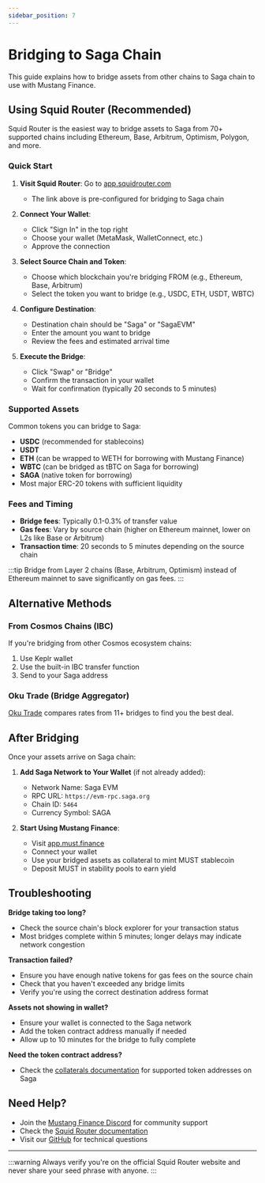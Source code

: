 ```yaml
---
sidebar_position: 7
---
```


# Bridging to Saga Chain

This guide explains how to bridge assets from other chains to Saga chain to use with Mustang Finance.

## Using Squid Router (Recommended)

Squid Router is the easiest way to bridge assets to Saga from 70+ supported chains including Ethereum, Base, Arbitrum, Optimism, Polygon, and more.

### Quick Start

1. **Visit Squid Router**: Go to [app.squidrouter.com](https://app.squidrouter.com/?chains=ssc-1%2C5464&tokens=usaga%2C0xa19377761fed745723b90993988e04d641c2cffe)
   - The link above is pre-configured for bridging to Saga chain

2. **Connect Your Wallet**: 
   - Click "Sign In" in the top right
   - Choose your wallet (MetaMask, WalletConnect, etc.)
   - Approve the connection

3. **Select Source Chain and Token**:
   - Choose which blockchain you're bridging FROM (e.g., Ethereum, Base, Arbitrum)
   - Select the token you want to bridge (e.g., USDC, ETH, USDT, WBTC)

4. **Configure Destination**:
   - Destination chain should be "Saga" or "SagaEVM"
   - Enter the amount you want to bridge
   - Review the fees and estimated arrival time

5. **Execute the Bridge**:
   - Click "Swap" or "Bridge"
   - Confirm the transaction in your wallet
   - Wait for confirmation (typically 20 seconds to 5 minutes)

### Supported Assets

Common tokens you can bridge to Saga:
- **USDC** (recommended for stablecoins)
- **USDT**
- **ETH** (can be wrapped to WETH for borrowing with Mustang Finance)
- **WBTC** (can be bridged as tBTC on Saga for borrowing)
- **SAGA** (native token for borrowing)
- Most major ERC-20 tokens with sufficient liquidity

### Fees and Timing

- **Bridge fees**: Typically 0.1-0.3% of transfer value
- **Gas fees**: Vary by source chain (higher on Ethereum mainnet, lower on L2s like Base or Arbitrum)
- **Transaction time**: 20 seconds to 5 minutes depending on the source chain

:::tip
Bridge from Layer 2 chains (Base, Arbitrum, Optimism) instead of Ethereum mainnet to save significantly on gas fees.
:::

## Alternative Methods

### From Cosmos Chains (IBC)

If you're bridging from other Cosmos ecosystem chains:
1. Use Keplr wallet
2. Use the built-in IBC transfer function
3. Send to your Saga address

### Oku Trade (Bridge Aggregator)

[Oku Trade](https://oku.trade/bridge-saga) compares rates from 11+ bridges to find you the best deal.

## After Bridging

Once your assets arrive on Saga chain:

1. **Add Saga Network to Your Wallet** (if not already added):
   - Network Name: Saga EVM
   - RPC URL: `https://evm-rpc.saga.org`
   - Chain ID: `5464`
   - Currency Symbol: SAGA

2. **Start Using Mustang Finance**:
   - Visit [app.must.finance](https://app.must.finance/)
   - Connect your wallet
   - Use your bridged assets as collateral to mint MUST stablecoin
   - Deposit MUST in stability pools to earn yield

## Troubleshooting

**Bridge taking too long?**
- Check the source chain's block explorer for your transaction status
- Most bridges complete within 5 minutes; longer delays may indicate network congestion

**Transaction failed?**
- Ensure you have enough native tokens for gas fees on the source chain
- Check that you haven't exceeded any bridge limits
- Verify you're using the correct destination address format

**Assets not showing in wallet?**
- Ensure your wallet is connected to the Saga network
- Add the token contract address manually if needed
- Allow up to 10 minutes for the bridge to fully complete

**Need the token contract address?**
- Check the [collaterals documentation](/docs/technical-documentation/collaterals) for supported token addresses on Saga

## Need Help?

- Join the [Mustang Finance Discord](https://discord.gg/5h3avBYxcn) for community support
- Check the [Squid Router documentation](https://docs.squidrouter.com)
- Visit our [GitHub](https://github.com/mustangfinance/mustang) for technical questions

---

:::warning
Always verify you're on the official Squid Router website and never share your seed phrase with anyone.
:::
